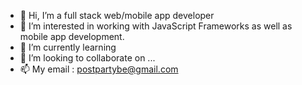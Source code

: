 - 👋 Hi, I’m a full stack web/mobile app developer
- 👀 I’m interested in working with JavaScript Frameworks as well as mobile app development.
- 🌱 I’m currently learning 
- 💞️ I’m looking to collaborate on ...
- 📫 My email : postpartybe@gmail.com

<!---
devGenius929/devGenius929 is a ✨ special ✨ repository because its `README.md` (this file) appears on your GitHub profile.
You can click the Preview link to take a look at your changes.
--->
